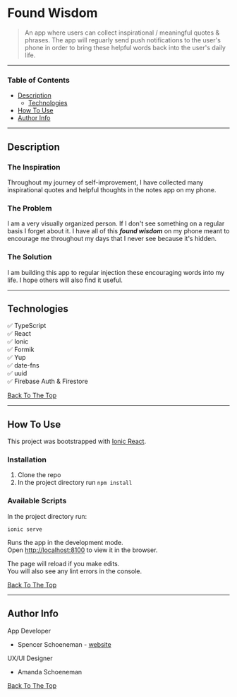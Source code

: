 # Found Wisdom

> An app where users can collect inspirational / meaningful quotes & phrases. The app will reguarly send push notifications to the user's phone in order to bring these helpful words back into the user's daily life.

---

### Table of Contents

- [Description](#description)
  - [Technologies](#technologies)
- [How To Use](#how-to-use)
- [Author Info](#author-info)

---

## Description

### The Inspiration

Throughout my journey of self-improvement, I have collected many inspirational quotes and helpful thoughts in the notes app on my phone.

### The Problem

I am a very visually organized person. If I don't see something on a regular basis I forget about it. I have all of this _**found wisdom**_ on my phone meant to encourage me throughout my days that I never see because it's hidden.

### The Solution

I am building this app to regular injection these encouraging words into my life. I hope others will also find it useful.

---

## Technologies

✅ TypeScript </br>
✅ React </br>
✅ Ionic </br>
✅ Formik </br>
✅ Yup </br>
✅ date-fns </br>
✅ uuid </br>
✅ Firebase Auth & Firestore </br>

[Back To The Top](#found-wisdom)

---

## How To Use

This project was bootstrapped with [Ionic React](https://ionicframework.com/react).

### Installation

1. Clone the repo
2. In the project directory run `npm install`

### Available Scripts

In the project directory run:

`ionic serve`

Runs the app in the development mode.\
Open [http://localhost:8100](http://localhost:8100) to view it in the browser.

The page will reload if you make edits.\
You will also see any lint errors in the console.

[Back To The Top](#found-wisdom)

---

## Author Info

App Developer

- Spencer Schoeneman - [website](https://inthekeyofrhythm.com)

UX/UI Designer

- Amanda Schoeneman

[Back To The Top](#found-wisdom)
